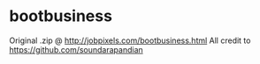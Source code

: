 bootbusiness
============

Original .zip @ http://jobpixels.com/bootbusiness.html All credit to https://github.com/soundarapandian

